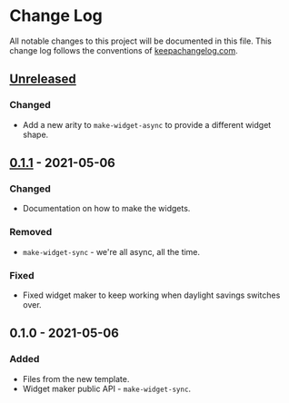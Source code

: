# Change Log
All notable changes to this project will be documented in this file. This change log follows the conventions of [keepachangelog.com](http://keepachangelog.com/).

## [Unreleased]
### Changed
- Add a new arity to `make-widget-async` to provide a different widget shape.

## [0.1.1] - 2021-05-06
### Changed
- Documentation on how to make the widgets.

### Removed
- `make-widget-sync` - we're all async, all the time.

### Fixed
- Fixed widget maker to keep working when daylight savings switches over.

## 0.1.0 - 2021-05-06
### Added
- Files from the new template.
- Widget maker public API - `make-widget-sync`.

[Unreleased]: https://github.com/your-name/chapter3/compare/0.1.1...HEAD
[0.1.1]: https://github.com/your-name/chapter3/compare/0.1.0...0.1.1
